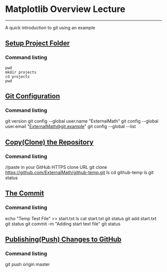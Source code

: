 # Matplotlib Overview Lecture
---
A quick introduction to git using an example

## <u> Setup Project Folder </u>
### Command listing
```
pwd
mkdir projects
cd projects
pwd
```

## <u> Git Configuration </u>
### Command listing
git version
git config --global user.name "ExternalMath"
git config --global user.email "ExternalMath@git.example"
git config --global --list

## <u> Copy(Clone) the Repository </u>
### Command listing
//paste in your GitHub HTTPS clone URL
git clone https://github.com/ExternalMath/github-temp.git
ls
cd github-temp
ls
git status

## <u> The Commit </u>
### Command listing
echo "Temp Test File" >> start.txt
ls
cat start.txt
git status
git add start.txt
git status
git commit -m "Adding start text file"
git status

## <u> Publishing(Push) Changes to GitHub </u>
### Command listing
git push origin master